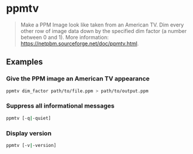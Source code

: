 # ppmtv

> Make a PPM Image look like taken from an American TV. Dim every other row of image data down by the specified dim factor (a number between 0 and 1). More information: <https://netpbm.sourceforge.net/doc/ppmtv.html>.

## Examples

### Give the PPM image an American TV appearance

```bash
ppmtv dim_factor path/to/file.ppm > path/to/output.ppm
```

### Suppress all informational messages

```bash
ppmtv [-q|-quiet]
```

### Display version

```bash
ppmtv [-v|-version]
```
